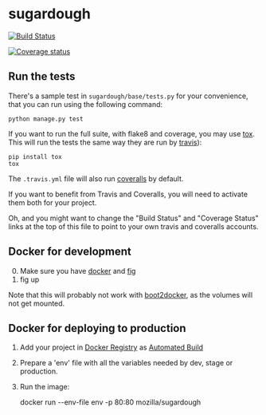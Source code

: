 sugardough
==========

[![Build Status](https://img.shields.io/travis/mozilla/sugardough/master.svg)](https://travis-ci.org/mozilla/sugardough)

[![Coverage status](https://img.shields.io/coveralls/mozilla/sugardough/master.svg)](https://coveralls.io/r/mozilla/sugardough)

Run the tests
-------------

There's a sample test in `sugardough/base/tests.py` for your convenience, that
you can run using the following command:

    python manage.py test

If you want to run the full suite, with flake8 and coverage, you may use
[tox](https://testrun.org/tox/latest/). This will run the tests the same way
they are run by [travis](https://travis-ci.org)):

    pip install tox
    tox

The `.travis.yml` file will also run [coveralls](https://coveralls.io) by
default.

If you want to benefit from Travis and Coveralls, you will need to activate
them both for your project.

Oh, and you might want to change the "Build Status" and "Coverage Status" links
at the top of this file to point to your own travis and coveralls accounts.


Docker for development
----------------------

0. Make sure you have [docker](https://docker.io) and [fig](https://pypi.python.org/pypi/fig)
1. fig up

Note that this will probably not work with
[boot2docker](https://github.com/boot2docker/boot2docker), as the
volumes will not get mounted.


Docker for deploying to production
-----------------------------------

1. Add your project in [Docker Registry](https://registry.hub.docker.com/) as [Automated Build](http://docs.docker.com/docker-hub/builds/)
2. Prepare a 'env' file with all the variables needed by dev, stage or production.
3. Run the image:

    docker run --env-file env -p 80:80 mozilla/sugardough

